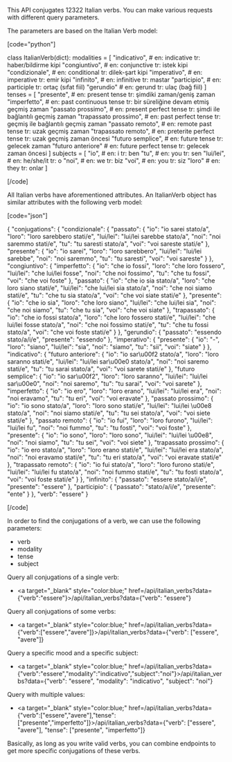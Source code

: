 This API conjugates 12322 Italian verbs. You can make various requests with different query parameters.

The parameters are based on the Italian Verb model:

[code="python"]

class ItalianVerb(dict):
    modalities = [
        "indicativo",           # en: indicative                tr: haber/bildirme kipi
        "congiuntivo",          # en: conjunctive               tr: istek kipi
        "condizionale",         # en: conditional               tr: dilek-şart kipi
        "imperativo",           # en: imperative                tr: emir kipi
        "infinito",             # en: infinitive                tr: mastar
        "participio",           # en: participle                tr: ortaç (sıfat fiil)
        "gerundio"              # en: gerund                    tr: ulaç (bağ fiil)
    ]
    tenses = [
        "presente",             # en: present tense             tr: şimdiki zaman/geniş zaman
        "imperfetto",           # en: past continuous tense     tr: bir süreliğine devam etmiş geçmiş zaman
        "passato prossimo",     # en: present perfect tense     tr: şimdi ile bağlantılı geçmiş zaman
        "trapassato prossimo",  # en: past perfect tense        tr: geçmiş ile bağlantılı geçmiş zaman
        "passato remoto",       # en: remote past tense         tr: uzak geçmiş zaman
        "trapassato remoto",    # en: preterite perfect tense   tr: uzak geçmiş zaman öncesi
        "futuro semplice",      # en: future tense              tr: gelecek zaman
        "futuro anteriore"      # en: future perfect tense      tr: gelecek zaman öncesi
    ]
    subjects = [
        "io",                   # en: i                         tr: ben
        "tu",                   # en: you                       tr: sen
        "lui/lei",              # en: he/she/it                 tr: o
        "noi",                  # en: we                        tr: biz
        "voi",                  # en: you                       tr: siz
        "loro"                  # en: they                      tr: onlar
    ]

[/code]

All Italian verbs have aforementioned attributes. An ItalianVerb object has similar attributes with the following verb model:

[code="json"]

{
    "conjugations": {
        "condizionale": {
            "passato": {
                "io": "io sarei stato/a",
                "loro": "loro sarebbero stati/e",
                "lui/lei": "lui/lei sarebbe stato/a",
                "noi": "noi saremmo stati/e",
                "tu": "tu saresti stato/a",
                "voi": "voi sareste stati/e"
            },
            "presente": {
                "io": "io sarei",
                "loro": "loro sarebbero",
                "lui/lei": "lui/lei sarebbe",
                "noi": "noi saremmo",
                "tu": "tu saresti",
                "voi": "voi sareste"
            }
        },
        "congiuntivo": {
            "imperfetto": {
                "io": "che io fossi",
                "loro": "che loro fossero",
                "lui/lei": "che lui/lei fosse",
                "noi": "che noi fossimo",
                "tu": "che tu fossi",
                "voi": "che voi foste"
            },
            "passato": {
                "io": "che io sia stato/a",
                "loro": "che loro siano stati/e",
                "lui/lei": "che lui/lei sia stato/a",
                "noi": "che noi siamo stati/e",
                "tu": "che tu sia stato/a",
                "voi": "che voi siate stati/e"
            },
            "presente": {
                "io": "che io sia",
                "loro": "che loro siano",
                "lui/lei": "che lui/lei sia",
                "noi": "che noi siamo",
                "tu": "che tu sia",
                "voi": "che voi siate"
            },
            "trapassato": {
                "io": "che io fossi stato/a",
                "loro": "che loro fossero stati/e",
                "lui/lei": "che lui/lei fosse stato/a",
                "noi": "che noi fossimo stati/e",
                "tu": "che tu fossi stato/a",
                "voi": "che voi foste stati/e"
            }
        },
        "gerundio": {
            "passato": "essendo stato/a/i/e",
            "presente": "essendo"
        },
        "imperativo": {
            "presente": {
                "io": "-",
                "loro": "siano",
                "lui/lei": "sia",
                "noi": "siamo",
                "tu": "sii",
                "voi": "siate"
            }
        },
        "indicativo": {
            "futuro anteriore": {
                "io": "io sar\u00f2 stato/a",
                "loro": "loro saranno stati/e",
                "lui/lei": "lui/lei sar\u00e0 stato/a",
                "noi": "noi saremo stati/e",
                "tu": "tu sarai stato/a",
                "voi": "voi sarete stati/e"
            },
            "futuro semplice": {
                "io": "io sar\u00f2",
                "loro": "loro saranno",
                "lui/lei": "lui/lei sar\u00e0",
                "noi": "noi saremo",
                "tu": "tu sarai",
                "voi": "voi sarete"
            },
            "imperfetto": {
                "io": "io ero",
                "loro": "loro erano",
                "lui/lei": "lui/lei era",
                "noi": "noi eravamo",
                "tu": "tu eri",
                "voi": "voi eravate"
            },
            "passato prossimo": {
                "io": "io sono stato/a",
                "loro": "loro sono stati/e",
                "lui/lei": "lui/lei \u00e8 stato/a",
                "noi": "noi siamo stati/e",
                "tu": "tu sei stato/a",
                "voi": "voi siete stati/e"
            },
            "passato remoto": {
                "io": "io fui",
                "loro": "loro furono",
                "lui/lei": "lui/lei fu",
                "noi": "noi fummo",
                "tu": "tu fosti",
                "voi": "voi foste"
            },
            "presente": {
                "io": "io sono",
                "loro": "loro sono",
                "lui/lei": "lui/lei \u00e8",
                "noi": "noi siamo",
                "tu": "tu sei",
                "voi": "voi siete"
            },
            "trapassato prossimo": {
                "io": "io ero stato/a",
                "loro": "loro erano stati/e",
                "lui/lei": "lui/lei era stato/a",
                "noi": "noi eravamo stati/e",
                "tu": "tu eri stato/a",
                "voi": "voi eravate stati/e"
            },
            "trapassato remoto": {
                "io": "io fui stato/a",
                "loro": "loro furono stati/e",
                "lui/lei": "lui/lei fu stato/a",
                "noi": "noi fummo stati/e",
                "tu": "tu fosti stato/a",
                "voi": "voi foste stati/e"
            }
        },
        "infinito": {
            "passato": "essere stato/a/i/e",
            "presente": "essere"
        },
        "participio": {
            "passato": "stato/a/i/e",
            "presente": "ente"
        }
    },
    "verb": "essere"
}

[/code]

In order to find the conjugations of a verb, we can use the following parameters:

- verb
- modality
- tense
- subject

Query all conjugations of a single verb:

- <a target="_blank" style="color:blue;" href=/api/italian_verbs?data={"verb":"essere"}>/api/italian_verbs?data={"verb": "essere"}</a>

Query all conjugations of some verbs:

- <a target="_blank" style="color:blue;" href=/api/italian_verbs?data={"verb":["essere","avere"]}>/api/italian_verbs?data={"verb": ["essere", "avere"]}</a>

Query a specific mood and a specific subject:

- <a target="_blank" style="color:blue;" href=/api/italian_verbs?data={"verb":"essere","modality":"indicativo","subject":"noi"}>/api/italian_verbs?data={"verb": "essere", "modality": "indicativo", "subject": "noi"}</a>

Query with multiple values:

- <a target="_blank" style="color:blue;" href=/api/italian_verbs?data={"verb":["essere","avere"],"tense":["presente","imperfetto"]}>/api/italian_verbs?data={"verb": ["essere", "avere"], "tense": ["presente", "imperfetto"]}</a>

Basically, as long as you write valid verbs, you can combine endpoints to get more specific conjugations of these verbs.

